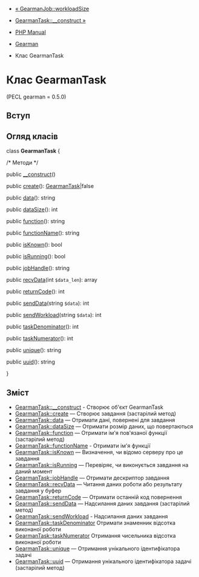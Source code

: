 - [« GearmanJob::workloadSize](gearmanjob.workloadsize.md)
- [GearmanTask::\_\_construct »](gearmantask.construct.md)

- [PHP Manual](index.md)
- [Gearman](book.gearman.md)
- Клас GearmanTask

# Клас GearmanTask

(PECL gearman = 0.5.0)

## Вступ

## Огляд класів

class **GearmanTask** {

/\* Методи \*/

public [\_\_construct](gearmantask.construct.md)()

public [create](gearmantask.create.md)():
[GearmanTask](class.gearmantask.md)\|false

public [data](gearmantask.data.md)(): string

public [dataSize](gearmantask.datasize.md)(): int

public [function](gearmantask.function.md)(): string

public [functionName](gearmantask.functionname.md)(): string

public [isKnown](gearmantask.isknown.md)(): bool

public [isRunning](gearmantask.isrunning.md)(): bool

public [jobHandle](gearmantask.jobhandle.md)(): string

public [recvData](gearmantask.recvdata.md)(int `$data_len`): array

public [returnCode](gearmantask.returncode.md)(): int

public [sendData](gearmantask.senddata.md)(string `$data`): int

public [sendWorkload](gearmantask.sendworkload.md)(string `$data`):
int

public [taskDenominator](gearmantask.taskdenominator.md)(): int

public [taskNumerator](gearmantask.tasknumerator.md)(): int

public [unique](gearmantask.unique.md)(): string

public [uuid](gearmantask.uuid.md)(): string

}

## Зміст

- [GearmanTask::\_\_construct](gearmantask.construct.md) - Створює
об'єкт GearmanTask
- [GearmanTask::create](gearmantask.create.md) — Створює завдання
(застарілий метод)
- [GearmanTask::data](gearmantask.data.md) — Отримати дані,
повернені для завдання
- [GearmanTask::dataSize](gearmantask.datasize.md) — Отримати розмір
даних, що повертаються
- [GearmanTask::function](gearmantask.function.md) — Отримати ім'я
пов'язаної функції (застарілий метод)
- [GearmanTask::functionName](gearmantask.functionname.md) -
Отримати ім'я функції
- [GearmanTask::isKnown](gearmantask.isknown.md) — Визначення,
чи відомо серверу про це завдання
- [GearmanTask::isRunning](gearmantask.isrunning.md) — Перевіряє,
чи виконується завдання на даний момент
- [GearmanTask::jobHandle](gearmantask.jobhandle.md) — Отримати
дескриптор завдання
- [GearmanTask::recvData](gearmantask.recvdata.md) — Читання даних
роботи або результату завдання у буфер
- [GearmanTask::returnCode](gearmantask.returncode.md) — Отримати
останній код повернення
- [GearmanTask::sendData](gearmantask.senddata.md) — Надсилання даних
завдання (застарілий метод)
- [GearmanTask::sendWorkload](gearmantask.sendworkload.md) -
Надсилання даних завдання
- [GearmanTask::taskDenominator](gearmantask.taskdenominator.md)
Отримати знаменник відсотка виконаної роботи
- [GearmanTask::taskNumerator](gearmantask.tasknumerator.md)
Отримання чисельника відсотка виконаної роботи
- [GearmanTask::unique](gearmantask.unique.md) — Отримання
унікального ідентифікатора задачі
- [GearmanTask::uuid](gearmantask.uuid.md) — Отримання унікального
ідентифікатора задачі (застарілий метод)

